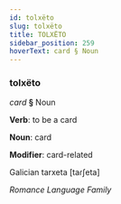 ```yaml
---
id: tolxëto
slug: tolxëto
title: TOLXËTO
sidebar_position: 259
hoverText: card § Noun
---
```


### tolxëto

*card* **§** Noun

**Verb**: to be a card

**Noun**: card

**Modifier**: card-related

Galician tarxeta [taɾʃeta]

*Romance Language Family*